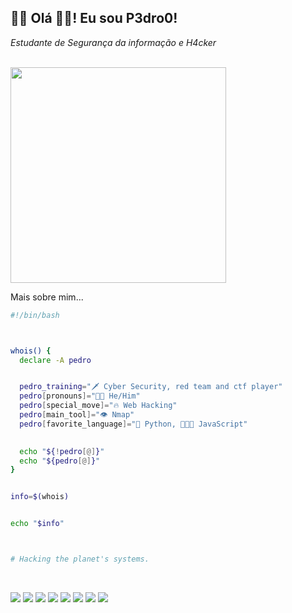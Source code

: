 <h2>👩‍💻 Olá 👋🏼! Eu sou P3dro0!</h2>
<p><em>Estudante de Segurança da informação e H4cker</em></p><br>
<img src="https://media1.tenor.com/m/9Pn19IB5kYcAAAAC/hacking-computer-screen.gif" width="345">

<br>

Mais sobre mim...

```bash
#!/bin/bash



whois() {
  declare -A pedro


  pedro_training="🗡 Cyber Security, red team and ctf player"
  pedro[pronouns]="👦🏻 He/Him"
  pedro[special_move]="🔥 Web Hacking"
  pedro[main_tool]="👁 Nmap"
  pedro[favorite_language]="🐍 Python, 👨🏻‍💻 JavaScript"

 
  echo "${!pedro[@]}"
  echo "${pedro[@]}"
}


info=$(whois)


echo "$info"



# Hacking the planet's systems.
```
<br>

![]((https://camo.githubusercontent.com/7eefb2ba052806d8a9ce69863c2eeb3b03cd5935ead7bd2e9245ae2e705a1adf/68747470733a2f2f696d672e736869656c64732e696f2f62616467652f4c696e75782d4643433632343f7374796c653d666f722d7468652d6261646765266c6f676f3d6c696e7578266c6f676f436f6c6f723d626c61636b))
![](https://camo.githubusercontent.com/ff5bae8b465bd0867d4f1b51360e74b93efc962e62c025001c0af0cdf067d496/68747470733a2f2f696d672e736869656c64732e696f2f62616467652f507974686f6e2d3134333534433f7374796c653d666f722d7468652d6261646765266c6f676f3d707974686f6e266c6f676f436f6c6f723d7768697465)
![](https://camo.githubusercontent.com/a68fdafff2c458721dd1423490517ca3e726b7e3d21eac37ae9d308858a83348/68747470733a2f2f696d672e736869656c64732e696f2f62616467652f4769744875622d3138313731373f7374796c653d666f722d7468652d6261646765266c6f676f3d676974687562266c6f676f436f6c6f723d7768697465)
![](https://camo.githubusercontent.com/f42054b8c6445a50c8c294f84342f67ae2215437b3cf7e9fa70627ffd8c71868/68747470733a2f2f696d672e736869656c64732e696f2f62616467652f4861636b65724f6e652d3439343634393f7374796c653d666f722d7468652d6261646765266c6f676f3d6861636b65726f6e65266c6f676f436f6c6f723d7768697465)
![](https://camo.githubusercontent.com/81820eed5e53cfd238ec3c011ae4b8191e29c3f99c2f88ed100f06ae37abfdc7/68747470733a2f2f696d672e736869656c64732e696f2f62616467652f4d6963726f736f66742d3636363636363f7374796c653d666f722d7468652d6261646765266c6f676f3d6d6963726f736f6674266c6f676f436f6c6f723d7768697465)
![](https://img.shields.io/badge/Kali-268BEE?style=for-the-badge&logo=kalilinux&logoColor=white)
![]((https://img.shields.io/badge/javascript-%23323330.svg?style=for-the-badge&logo=javascript&logoColor=%23F7DF1E))
![](https://camo.githubusercontent.com/7eefb2ba052806d8a9ce69863c2eeb3b03cd5935ead7bd2e9245ae2e705a1adf/68747470733a2f2f696d672e736869656c64732e696f2f62616467652f4c696e75782d4643433632343f7374796c653d666f722d7468652d6261646765266c6f676f3d6c696e7578266c6f676f436f6c6f723d626c61636b)
